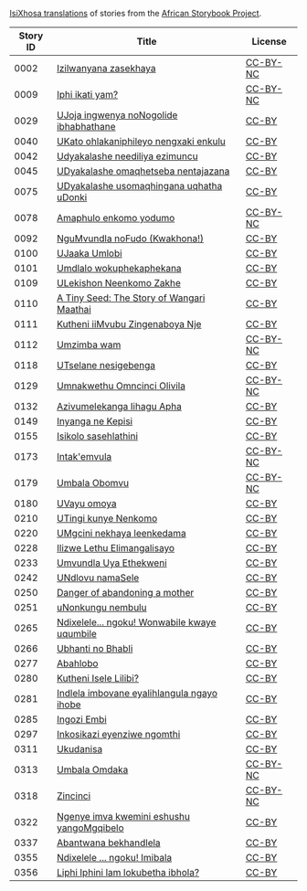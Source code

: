 [IsiXhosa translations](http://my.africanstorybook.org/language/isixhosa) of stories from the [African Storybook Project](http://my.africanstorybook.org).

Story ID | Title | License
-------- | ----- | -------
0002 | [Izilwanyana zasekhaya](http://my.africanstorybook.org/stories/izilwanyana-zasekhaya) | [CC-BY-NC](http://creativecommons.org/licenses/by-nc/3.0/)
0009 | [Iphi ikati yam?](http://my.africanstorybook.org/stories/iphi-ikati-yam) | [CC-BY-NC](http://creativecommons.org/licenses/by-nc/3.0/)
0029 | [UJoja ingwenya noNogolide ibhabhathane](http://my.africanstorybook.org/stories/ujoja-ingwenya-nonogolide-ibhabhathane) | [CC-BY](https://creativecommons.org/licenses/by/3.0/)
0040 | [UKato ohlakaniphileyo nengxaki enkulu](http://my.africanstorybook.org/stories/ukato-ohlakaniphileyo-nengxaki-enkulu) | [CC-BY](https://creativecommons.org/licenses/by/3.0/)
0042 | [Udyakalashe neediliya ezimuncu ](http://my.africanstorybook.org/stories/udyakalashe-neediliya-ezimuncu) | [CC-BY](https://creativecommons.org/licenses/by/3.0/)
0045 | [UDyakalashe omaqhetseba nentajazana](http://my.africanstorybook.org/stories/udyakalashe-omaqhetseba-nentajazana) | [CC-BY](https://creativecommons.org/licenses/by/3.0/)
0075 | [UDyakalashe usomaqhingana uqhatha uDonki](http://my.africanstorybook.org/stories/udyakalashe-usomaqhingana-uqhatha-udonki) | [CC-BY](https://creativecommons.org/licenses/by/3.0/)
0078 | [Amaphulo enkomo yodumo](http://my.africanstorybook.org/stories/amaphulo-enkomo-yodumo) | [CC-BY-NC](http://creativecommons.org/licenses/by-nc/3.0/)
0092 | [NguMvundla noFudo (Kwakhona!)](http://my.africanstorybook.org/stories/ngumvundla-nofudo-kwakhona) | [CC-BY](https://creativecommons.org/licenses/by/3.0/)
0100 | [UJaaka Umlobi](http://my.africanstorybook.org/stories/ujaaka-umlobi) | [CC-BY](https://creativecommons.org/licenses/by/3.0/)
0101 | [Umdlalo wokuphekaphekana](http://my.africanstorybook.org/stories/umdlalo-wokuphekaphekana) | [CC-BY](https://creativecommons.org/licenses/by/3.0/)
0109 | [ULekishon Neenkomo Zakhe](http://my.africanstorybook.org/stories/ulekishon-neenkomo-zakhe) | [CC-BY](https://creativecommons.org/licenses/by/4.0/)
0110 | [A Tiny Seed: The Story of Wangari Maathai](http://my.africanstorybook.org/stories/tiny-seed-story-wangari-maathai-0) | [CC-BY](https://creativecommons.org/licenses/by/4.0/)
0111 | [Kutheni iiMvubu Zingenaboya Nje](http://my.africanstorybook.org/stories/kutheni-iimvubu-zingenaboya-nje) | [CC-BY](https://creativecommons.org/licenses/by/3.0/)
0112 | [Umzimba wam](http://my.africanstorybook.org/stories/umzimba-wam) | [CC-BY-NC](http://creativecommons.org/licenses/by-nc/3.0/)
0118 | [UTselane nesigebenga ](http://my.africanstorybook.org/stories/utselane-nesigebenga) | [CC-BY](https://creativecommons.org/licenses/by/3.0/)
0129 | [Umnakwethu Omncinci Olivila](http://my.africanstorybook.org/stories/umnakwethu-omncinci-olivila) | [CC-BY-NC](http://creativecommons.org/licenses/by-nc/3.0/)
0132 | [Azivumelekanga Iihagu Apha](http://my.africanstorybook.org/stories/azivumelekanga-iihagu-apha) | [CC-BY](https://creativecommons.org/licenses/by/3.0/)
0149 | [Inyanga ne Kepisi](http://my.africanstorybook.org/stories/inyanga-ne-kepisi) | [CC-BY](https://creativecommons.org/licenses/by/3.0/)
0155 | [Isikolo sasehlathini](http://my.africanstorybook.org/stories/isikolo-sasehlathini) | [CC-BY](https://creativecommons.org/licenses/by/3.0/)
0173 | [Intak&#039;emvula](http://my.africanstorybook.org/stories/intakemvula) | [CC-BY-NC](http://creativecommons.org/licenses/by-nc/3.0/)
0179 | [Umbala Obomvu ](http://my.africanstorybook.org/stories/umbala-obomvu) | [CC-BY-NC](http://creativecommons.org/licenses/by-nc/3.0/)
0180 | [UVayu omoya](http://my.africanstorybook.org/stories/uvayu-omoya) | [CC-BY](https://creativecommons.org/licenses/by/3.0/)
0210 | [UTingi kunye Nenkomo](http://my.africanstorybook.org/stories/utingi-kunye-nenkomo) | [CC-BY](https://creativecommons.org/licenses/by/3.0/)
0220 | [UMgcini nekhaya leenkedama](http://www.africanstorybook.org/stories/umgcini-nekhaya-leenkedama) | [CC-BY](https://creativecommons.org/licenses/by/4.0/)
0228 | [Ilizwe Lethu Elimangalisayo](http://my.africanstorybook.org/stories/ilizwe-lethu-elimangalisayo) | [CC-BY](https://creativecommons.org/licenses/by/3.0/)
0233 | [Umvundla Uya Ethekweni](http://my.africanstorybook.org/stories/umvundla-uya-ethekweni) | [CC-BY](https://creativecommons.org/licenses/by/3.0/)
0242 | [UNdlovu namaSele](http://my.africanstorybook.org/stories/undlovu-namasele) | [CC-BY](https://creativecommons.org/licenses/by/3.0/)
0250 | [Danger of abandoning a mother](http://my.africanstorybook.org/stories/danger-abandoning-mother-0) | [CC-BY](https://creativecommons.org/licenses/by/3.0/)
0251 | [uNonkungu nembulu](http://my.africanstorybook.org/stories/unonkungu-nembulu-0) | [CC-BY](https://creativecommons.org/licenses/by/3.0/)
0265 | [Ndixelele... ngoku! Wonwabile kwaye uqumbile](http://my.africanstorybook.org/stories/ndixelele-ngoku-wonwabile-kwaye-uqumbile) | [CC-BY](https://creativecommons.org/licenses/by/3.0/)
0266 | [Ubhanti no Bhabli](http://my.africanstorybook.org/stories/ubhanti-no-bhabli) | [CC-BY](https://creativecommons.org/licenses/by/3.0/)
0277 | [Abahlobo](http://my.africanstorybook.org/stories/abahlobo) | [CC-BY](https://creativecommons.org/licenses/by/3.0/)
0280 | [Kutheni Isele Lilibi?](http://my.africanstorybook.org/stories/kutheni-isele-lilibi) | [CC-BY](https://creativecommons.org/licenses/by/3.0/)
0281 | [Indlela imbovane eyalihlangula ngayo ihobe](http://my.africanstorybook.org/stories/indlela-imbovane-eyalihlangula-ngayo-ihobe) | [CC-BY](https://creativecommons.org/licenses/by/3.0/)
0285 | [Ingozi Embi](http://my.africanstorybook.org/stories/ingozi-embi) | [CC-BY](https://creativecommons.org/licenses/by/3.0/)
0297 | [Inkosikazi eyenziwe ngomthi](http://my.africanstorybook.org/stories/inkosikazi-eyenziwe-ngomthi) | [CC-BY](https://creativecommons.org/licenses/by/3.0/)
0311 | [Ukudanisa](http://my.africanstorybook.org/stories/ukudanisa) | [CC-BY](https://creativecommons.org/licenses/by/3.0/)
0313 | [Umbala Omdaka](http://my.africanstorybook.org/stories/umbala-omdaka-0) | [CC-BY-NC](http://creativecommons.org/licenses/by-nc/3.0/)
0318 | [Zincinci](http://my.africanstorybook.org/stories/zincinci) | [CC-BY-NC](http://creativecommons.org/licenses/by-nc/3.0/)
0322 | [Ngenye  imva kwemini eshushu yangoMgqibelo](http://my.africanstorybook.org/stories/ngenye-imva-kwemini-eshushu-yangomgqibelo) | [CC-BY](https://creativecommons.org/licenses/by/3.0/)
0337 | [Abantwana bekhandlela ](http://my.africanstorybook.org/stories/abantwana-bekhandlela) | [CC-BY](https://creativecommons.org/licenses/by/3.0/)
0355 | [Ndixelele ... ngoku! Imibala](http://my.africanstorybook.org/stories/ndixelele-ngoku-imibala) | [CC-BY](https://creativecommons.org/licenses/by/3.0/)
0356 | [Liphi Iphini lam lokubetha ibhola?](http://my.africanstorybook.org/stories/liphi-iphini-lam-lokubetha-ibhola) | [CC-BY](https://creativecommons.org/licenses/by/3.0/)
